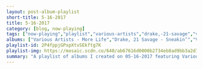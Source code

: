 ```yaml
---
layout: post-album-playlist
short-title: 5-16-2017
title: 5-16-2017
category: [blog, now-playing]
tags: ["now-playing","playlist","various-artists","drake,-21-savage","various-artists","drake","all-time-low","various-artists","senses-fail","blink-182","sheryl-crow","the-goo-goo-dolls"]
albums: ["Various Artists - More Life","Drake, 21 Savage - Sneakin’","Various Artists - More Life","Drake - Two Birds, One Stone","All Time Low - Don't Panic","Various Artists - Shooting Star","Senses Fail - In Your Absence","blink-182 - California (Deluxe Edition)","Sheryl Crow - Sheryl Crow","The Goo Goo Dolls - Dizzy up the Girl"]
playlist-id: 2P4fppjGPxpXtvSEkftg7K
playlist-img: https://mosaic.scdn.co/640/ab67616d0000b2734eb8ad9bb3a2d71526ca5ef9ab67616d0000b2734f0fd9dad63977146e685700ab67616d0000b27358599e61e8a0487443d31bb6ab67616d0000b273662abf7dde1332e19c2634da
summary: "A playlist of albums I created on 05-16-2017 featuring Various Artists, Drake, 21 Savage, Various Artists, Drake, All Time Low, Various Artists, Senses Fail, blink-182, Sheryl Crow, and The Goo Goo Dolls"
---
```

